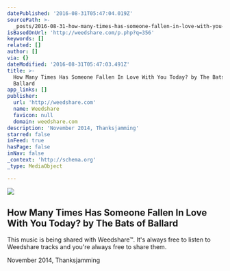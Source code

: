 ```yaml
---
datePublished: '2016-08-31T05:47:04.019Z'
sourcePath: >-
  _posts/2016-08-31-how-many-times-has-someone-fallen-in-love-with-you-today-by.md
isBasedOnUrl: 'http://weedshare.com/p.php?q=356'
keywords: []
related: []
author: []
via: {}
dateModified: '2016-08-31T05:47:03.491Z'
title: >-
  How Many Times Has Someone Fallen In Love With You Today? by The Bats of
  Ballard
app_links: []
publisher:
  url: 'http://weedshare.com'
  name: Weedshare
  favicon: null
  domain: weedshare.com
description: 'November 2014, Thanksjamming'
starred: false
inFeed: true
hasPage: false
inNav: false
_context: 'http://schema.org'
_type: MediaObject

---
```

<article style=""><img src="https://imgflo.herokuapp.com/graph/2b2431f8e7ba7b0/d8960fbdb911780cea387a20ba7c7367/noop.png?input=http%3A%2F%2Fweedshare.com%2Fuploads%2F5%2FfallenInLove-cover.png" /><h1>How Many Times Has Someone Fallen In Love With You Today? by The Bats of Ballard</h1><p>This music is being shared with Weedshare™. It's always free to listen to Weedshare tracks and you're always free to share them.</p></article>

November 2014, Thanksjamming